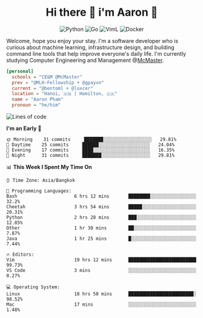 <h1 align="center">Hi there 👋 i'm Aaron 🐍</h1>

<p align="center">
    <img alt="Python" src="https://img.shields.io/badge/-Python-blue?style=flat-square&logo=python&logoColor=white" />
    <img alt="Go" src="https://img.shields.io/badge/-Golang-46a2f1?style=flat-square&logo=go&logoColor=white" />
    <img alt="VimL" src="https://img.shields.io/badge/-VimL-66d124?style=flat-square&logo=vim&logoColor=white" />
    <img alt="Docker" src="https://img.shields.io/badge/-Docker-1bd7de?style=flat-square&logo=docker&logoColor=white" />
</p>

Welcome, hope you enjoy your stay. I'm a software developer who is curious about machine learning, infrastructure design, and building command line tools that help improve everyone's daily life. I'm currently studying Computer Engineering and Management @[McMaster](https://www.mcmaster.ca/).

```toml
[personal]
  schools = "CE&M @McMaster"
  prev = "@MLH-Fellowship + @gpayvn"
  current = "@bentoml + @luxcer"
  location = "Hanoi, 🇻🇳 | Hamilton, 🇨🇦"
  name = "Aaron Pham"
  pronoun = "he/him"
```


<!--START_SECTION:waka-->
![Lines of code](https://img.shields.io/badge/From%20Hello%20World%20I%27ve%20Written-359015%20lines%20of%20code-blue)

**I'm an Early 🐤** 

```text
🌞 Morning    31 commits     ███████░░░░░░░░░░░░░░░░░░   29.81% 
🌆 Daytime    25 commits     ██████░░░░░░░░░░░░░░░░░░░   24.04% 
🌃 Evening    17 commits     ████░░░░░░░░░░░░░░░░░░░░░   16.35% 
🌙 Night      31 commits     ███████░░░░░░░░░░░░░░░░░░   29.81%

```


📊 **This Week I Spent My Time On** 

```text
⌚︎ Time Zone: Asia/Bangkok

💬 Programming Languages: 
Bash                     6 hrs 12 mins       ████████░░░░░░░░░░░░░░░░░   32.2% 
Cheetah                  3 hrs 54 mins       █████░░░░░░░░░░░░░░░░░░░░   20.31% 
Python                   2 hrs 28 mins       ███░░░░░░░░░░░░░░░░░░░░░░   12.85% 
Other                    1 hr 30 mins        ██░░░░░░░░░░░░░░░░░░░░░░░   7.87% 
Java                     1 hr 25 mins        █░░░░░░░░░░░░░░░░░░░░░░░░   7.44%

🔥 Editors: 
Vim                      19 hrs 12 mins      █████████████████████████   99.73% 
VS Code                  3 mins              ░░░░░░░░░░░░░░░░░░░░░░░░░   0.27%

💻 Operating System: 
Linux                    18 hrs 58 mins      ████████████████████████░   98.52% 
Mac                      17 mins             ░░░░░░░░░░░░░░░░░░░░░░░░░   1.48%

```


<!--END_SECTION:waka-->

<!--
**aarnphm/aarnphm** is a ✨ _special_ ✨ repository because its `README.md` (this file) appears on your GitHub profile.

Here are some ideas to get you started:

- 🔭 I’m currently working on ...
- 🌱 I’m currently learning ...
- 👯 I’m looking to collaborate on ...
- 🤔 I’m looking for help with ...
- 💬 Ask me about ...
- 📫 How to reach me: ...
- 😄 Pronouns: ...
- ⚡ Fun fact: ...
-->
